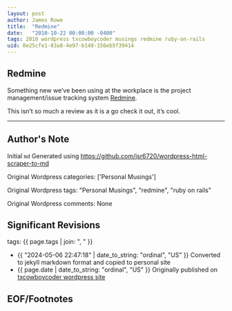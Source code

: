 ```yaml
---
layout: post
author: James Rowe
title:  "Redmine"
date:   "2010-10-22 00:00:00 -0400"
tags: 2010 wordpress txcowboycoder musings redmine ruby-on-rails
uid: 0e25cfe1-83a8-4e97-b149-156eb5f39414
---
```



## Redmine


Something new we’ve been using at the workplace is the project management/issue tracking system [Redmine](http://www.redmine.org/).


This isn’t so much a review as it is a go check it out, it’s cool.




---

## Author's Note

Initial `md` Generated using <https://github.com/jsr6720/wordpress-html-scraper-to-md>

Original Wordpress categories: ['Personal Musings']

Original Wordpress tags: "Personal Musings", "redmine", "ruby on rails"

Original Wordpress comments: None

## Significant Revisions

tags: {{ page.tags | join: ", " }} <!-- todo move this somewhere -->

- {{ "2024-05-06 22:47:18" | date_to_string: "ordinal", "US" }} Converted to jekyll markdown format and copied to personal site
- {{ page.date | date_to_string: "ordinal", "US" }} Originally published on [txcowboycoder wordpress site](https://txcowboycoder.wordpress.com/2010/10/22/redmine/)

## EOF/Footnotes

